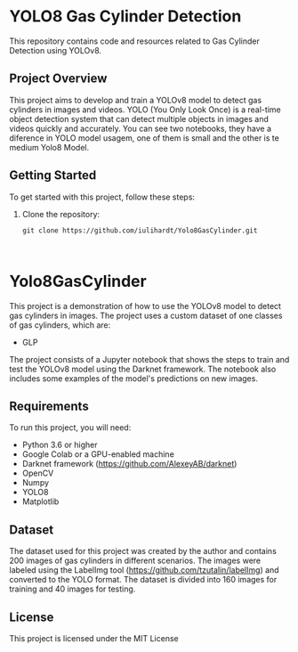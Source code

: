 # YOLO8 Gas Cylinder Detection

This repository contains code and resources related to Gas Cylinder Detection using YOLOv8.

## Project Overview

This project aims to develop and train a YOLOv8 model to detect gas cylinders in images and videos. YOLO (You Only Look Once) is a real-time object detection system that can detect multiple objects in images and videos quickly and accurately.
You can see two notebooks, they have a diference in YOLO model usagem, one of them is small and the other is te medium Yolo8 Model.

## Getting Started

To get started with this project, follow these steps:

1. Clone the repository:

   ```shell
   git clone https://github.com/iulihardt/Yolo8GasCylinder.git

 

# Yolo8GasCylinder

This project is a demonstration of how to use the YOLOv8 model to detect gas cylinders in images. The project uses a custom dataset of one classes of gas cylinders, which are:

- GLP

The project consists of a Jupyter notebook that shows the steps to train and test the YOLOv8 model using the Darknet framework. The notebook also includes some examples of the model's predictions on new images.

## Requirements

To run this project, you will need:

- Python 3.6 or higher
- Google Colab or a GPU-enabled machine
- Darknet framework (https://github.com/AlexeyAB/darknet)
- OpenCV
- Numpy
- YOLO8
- Matplotlib

## Dataset

The dataset used for this project was created by the author and contains 200 images of gas cylinders in different scenarios. The images were labeled using the LabelImg tool (https://github.com/tzutalin/labelImg) and converted to the YOLO format. The dataset is divided into 160 images for training and 40 images for testing.


## License

This project is licensed under the MIT License
